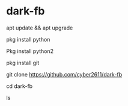 # dark-fb

apt update && apt upgrade

pkg install python

Pkg install python2 

pkg install git

git clone https://github.com/cyber2611/dark-fb

cd dark-fb

ls

